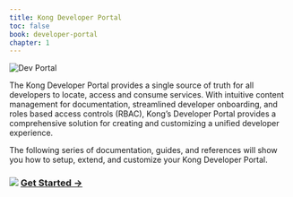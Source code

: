 ```yaml
---
title: Kong Developer Portal
toc: false
book: developer-portal
chapter: 1
---
```


![Dev Portal](https://doc-assets.konghq.com/1.3/dev-portal/dev-portal-homepage.png)

The Kong Developer Portal provides a single source of truth for all developers 
to locate, access and consume services. With intuitive content management for 
documentation, streamlined developer onboarding, and roles based access controls 
(RBAC), Kong’s Developer Portal provides a comprehensive solution for creating 
and customizing a unified developer experience.

The following series of documentation, guides, and references will show you how 
to setup, extend, and customize your Kong Developer Portal.

<div class="docs-grid">
  <div class="docs-grid-block">
    <h3>
        <img src="/assets/images/icons/documentation/icn-doc-reference.svg" />
        <a href="/enterprise/{{page.kong_version}}/developer-portal/overview">Get Started &rarr;</a>
    </h3>
  </div>
</div>